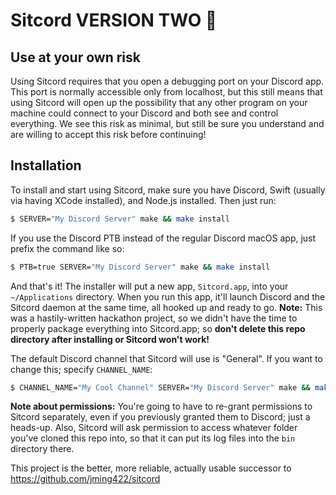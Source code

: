 # Sitcord VERSION TWO 🎸

## Use at your own risk

Using Sitcord requires that you open a debugging port on your Discord app. This port is normally accessible only from localhost, but this still means that using Sitcord will open up the possibility that any other program on your machine could connect to your Discord and both see and control everything. We see this risk as minimal, but still be sure you understand and are willing to accept this risk before continuing!


## Installation

To install and start using Sitcord, make sure you have Discord, Swift (usually via having XCode installed), and Node.js installed.
Then just run:
```bash
$ SERVER="My Discord Server" make && make install
```

If you use the Discord PTB instead of the regular Discord macOS app, just prefix the command like so:
```bash
$ PTB=true SERVER="My Discord Server" make && make install
```

And that's it! The installer will put a new app, `Sitcord.app`, into your `~/Applications` directory. When you run this app, it'll launch Discord and the Sitcord daemon at the same time, all hooked up and ready to go. **Note:** This was a hastily-written hackathon project, so we didn't have the time to properly package everything into Sitcord.app; so **don't delete this repo directory after installing or Sitcord won't work!**


The default Discord channel that Sitcord will use is "General". If you want to change this; specify `CHANNEL_NAME`:
```bash
$ CHANNEL_NAME="My Cool Channel" SERVER="My Discord Server" make && make install
```


**Note about permissions:** You're going to have to re-grant permissions to Sitcord separately, even if you previously granted them to Discord; just a heads-up. Also, Sitcord will ask permission to access whatever folder you've cloned this repo into, so that it can put its log files into the `bin` directory there.


This project is the better, more reliable, actually usable successor to https://github.com/jming422/sitcord

